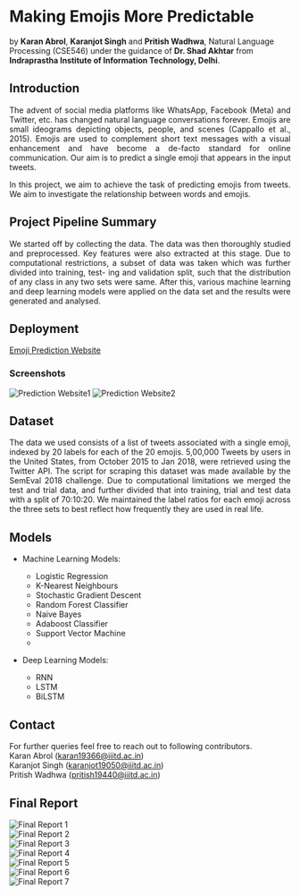 # Making Emojis More Predictable

by **Karan Abrol**, **Karanjot Singh** and **Pritish Wadhwa**, Natural Language Processing (CSE546) under the guidance of **Dr. Shad Akhtar** from **Indraprastha Institute of Information Technology, Delhi**.

## Introduction
<p align="justify">The advent of social media platforms like WhatsApp, Facebook (Meta) and Twitter, etc. has changed natural language conversations forever. Emojis are small ideograms depicting objects, people, and scenes (Cappallo et al., 2015). Emojis are used to complement short text messages with a visual enhancement and have become a de-facto standard for online communication. Our aim is to predict a single emoji that appears in the input tweets. </p>  
<p align="justify">In this project, we aim to achieve the task of predicting emojis from tweets. We aim to investigate the relationship between words and emojis.</p>

## Project Pipeline Summary
<p align="justify">
We started off by collecting the data. The data was then thoroughly studied and preprocessed. Key features were also extracted at this stage. Due to computational restrictions, a subset of data was taken which was further divided into training, test- ing and validation split, such that the distribution of any class in any two sets were same. After this, various machine learning and deep learning models were applied on the data set and the results were generated and analysed.
</p>

## Deployment
[Emoji Prediction Website](https://fierce-garden-64530.herokuapp.com)
### Screenshots
![Prediction Website1](https://user-images.githubusercontent.com/55680995/147876786-56302f39-740f-4b13-afca-420245b7fa53.jpg)
![Prediction Website2](https://user-images.githubusercontent.com/55680995/147876808-a86083dd-20fd-4b6a-92b0-84fbad23ceee.jpg)



## Dataset
<p align="justify">
The data we used consists of a list of tweets associated with a single emoji, indexed by 20 labels for each of the 20 emojis. 5,00,000 Tweets by users in the United States, from October 2015 to Jan 2018, were retrieved using the Twitter API. The script for scraping this dataset was made available by the SemEval 2018 challenge. Due to computational limitations we merged the test and trial data, and further divided that into training, trial and test data with a split of 70:10:20. We maintained the label ratios for each emoji across the three sets to best reflect how frequently they are used in real life.
</p>

## Models
- Machine Learning Models:
  - Logistic Regression
  - K-Nearest Neighbours
  - Stochastic Gradient Descent
  - Random Forest Classifier
  - Naive Bayes
  - Adaboost Classifier
  - Support Vector Machine
  - 

- Deep Learning Models:
  - RNN
  - LSTM
  - BiLSTM

<!-- ## Repository Description
- ### Preprocessing
  Code files for preprocessing data, EDA, feature selection, encoding, train-val-test split and feature scaling
- ### Regression
  Code files for training, validating, generating graphs and saving regression models
- ### Classification
  Code files for training, validating, generating graphs and saving classification models
- ### Reports
  Proposal, Interim Report and Final Report
- ### Images
  Images used in reports -->

## Contact
For further queries feel free to reach out to following contributors.  
Karan Abrol (karan19366@iiitd.ac.in)  
Karanjot Singh (karanjot19050@iiitd.ac.in)  
Pritish Wadhwa (pritish19440@iiitd.ac.in)

## Final Report
![Final Report 1](/Reports/Final_Report_Images/Report-1.png)  
![Final Report 2](/Reports/Final_Report_Images/Report-2.png)  
![Final Report 3](/Reports/Final_Report_Images/Report-3.png)  
![Final Report 4](/Reports/Final_Report_Images/Report-4.png)  
![Final Report 5](/Reports/Final_Report_Images/Report-5.png)  
![Final Report 6](/Reports/Final_Report_Images/Report-6.png)  
![Final Report 7](/Reports/Final_Report_Images/Report-7.png)
